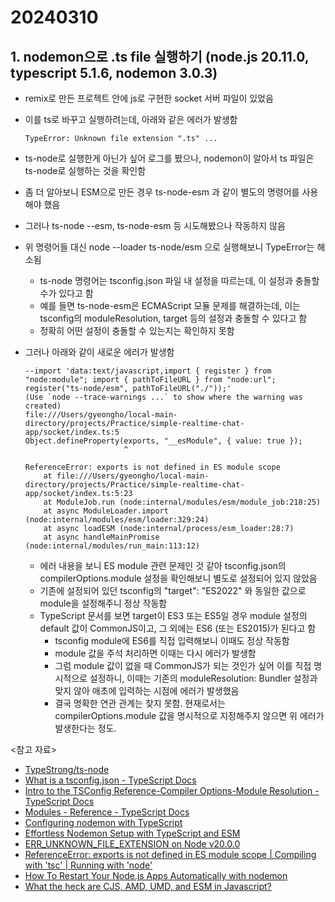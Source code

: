 # 20240310

## 1. nodemon으로 .ts file 실행하기 (node.js 20.11.0, typescript 5.1.6, nodemon 3.0.3)

- remix로 만든 프로젝트 안에 js로 구현한 socket 서버 파일이 있었음
- 이를 ts로 바꾸고 실행하려는데, 아래와 같은 에러가 발생함
  ```
  TypeError: Unknown file extension ".ts" ...
  ```
- ts-node로 실행한게 아닌가 싶어 로그를 봤으나, nodemon이 알아서 ts 파일은 ts-node로 실행하는 것을 확인함
- 좀 더 알아보니 ESM으로 만든 경우 ts-node-esm 과 같이 별도의 명령어를 사용해야 했음
- 그러나 ts-node --esm, ts-node-esm 등 시도해봤으나 작동하지 않음
- 위 명령어들 대신 node --loader ts-node/esm 으로 실행해보니 TypeError는 해소됨
  - ts-node 명령어는 tsconfig.json 파일 내 설정을 따르는데, 이 설정과 충돌할 수가 있다고 함
  - 예를 들면 ts-node-esm은 ECMAScript 모듈 문제를 해결하는데, 이는 tsconfig의 moduleResolution, target 등의 설정과 충돌할 수 있다고 함
  - 정확히 어떤 설정이 충돌할 수 있는지는 확인하지 못함
- 그러나 아래와 같이 새로운 에러가 발생함

  ```
  --import 'data:text/javascript,import { register } from "node:module"; import { pathToFileURL } from "node:url"; register("ts-node/esm", pathToFileURL("./"));'
  (Use `node --trace-warnings ...` to show where the warning was created)
  file:///Users/gyeongho/local-main-directory/projects/Practice/simple-realtime-chat-app/socket/index.ts:5
  Object.defineProperty(exports, "__esModule", { value: true });
                        ^

  ReferenceError: exports is not defined in ES module scope
      at file:///Users/gyeongho/local-main-directory/projects/Practice/simple-realtime-chat-app/socket/index.ts:5:23
      at ModuleJob.run (node:internal/modules/esm/module_job:218:25)
      at async ModuleLoader.import (node:internal/modules/esm/loader:329:24)
      at async loadESM (node:internal/process/esm_loader:28:7)
      at async handleMainPromise (node:internal/modules/run_main:113:12)
  ```

  - 에러 내용을 보니 ES module 관련 문제인 것 같아 tsconfig.json의 compilerOptions.module 설정을 확인해보니 별도로 설정되어 있지 않았음
  - 기존에 설정되어 있던 tsconfig의 "target": "ES2022" 와 동일한 값으로 module을 설정해주니 정상 작동함
  - TypeScript 문서를 보면 target이 ES3 또는 ES5일 경우 module 설정의 default 값이 CommonJS이고, 그 외에는 ES6 (또는 ES2015)가 된다고 함
    - tsconfig module에 ES6를 직접 입력해보니 이때도 정상 작동함
    - module 값을 주석 처리하면 이때는 다시 에러가 발생함
    - 그럼 module 값이 없을 때 CommonJS가 되는 것인가 싶어 이를 직접 명시적으로 설정하니, 이때는 기존의 moduleResolution: Bundler 설정과 맞지 않아 애초에 입력하는 시점에 에러가 발생했음
    - 결국 명확한 연관 관계는 찾지 못함. 현재로서는 compilerOptions.module 값을 명시적으로 지정해주지 않으면 위 에러가 발생한다는 정도.

<참고 자료>

- [TypeStrong/ts-node](https://github.com/TypeStrong/ts-node)
- [What is a tsconfig.json - TypeScript Docs](https://www.typescriptlang.org/docs/handbook/tsconfig-json.html)
- [Intro to the TSConfig Reference-Compiler Options-Module Resolution - TypeScript Docs](https://www.typescriptlang.org/tsconfig#moduleResolution)
- [Modules - Reference - TypeScript Docs](https://www.typescriptlang.org/docs/handbook/modules/reference.html#the-module-compiler-option)
- [Configuring nodemon with TypeScript](https://blog.logrocket.com/configuring-nodemon-with-typescript/)
- [Effortless Nodemon Setup with TypeScript and ESM](https://typescript.tv/hands-on/effortless-nodemon-setup-with-typescript-and-esm/)
- [ERR_UNKNOWN_FILE_EXTENSION on Node v20.0.0](https://github.com/TypeStrong/ts-node/issues/1997)
- [ReferenceError: exports is not defined in ES module scope | Compiling with 'tsc' | Running with 'node'](https://www.reddit.com/r/typescript/comments/y94333/referenceerror_exports_is_not_defined_in_es/)
- [How To Restart Your Node.js Apps Automatically with nodemon](https://www.digitalocean.com/community/tutorials/workflow-nodemon)
- [What the heck are CJS, AMD, UMD, and ESM in Javascript?](https://dev.to/iggredible/what-the-heck-are-cjs-amd-umd-and-esm-ikm)
